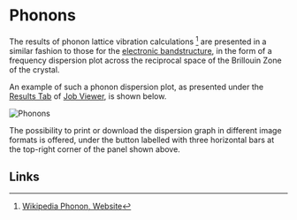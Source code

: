 # Phonons

The results of phonon lattice vibration calculations [^1] are presented in a similar fashion to those for the [electronic bandstructure](bandstructure.md), in the form of a frequency dispersion plot across the reciprocal space of the Brillouin Zone of the crystal. 

An example of such a phonon dispersion plot, as presented under the [Results Tab](../../jobs/ui/results-tab.md) of [Job Viewer](../../jobs/ui/viewer.md), is shown below.

![Phonons](/images/Properties/phonons.png "Phonons")

The possibility to print or download the dispersion graph in different image formats is offered, under the button labelled with three horizontal bars at the top-right corner of the panel shown above.

## Links

[^1]: [Wikipedia Phonon, Website](https://en.wikipedia.org/wiki/Phonon)
